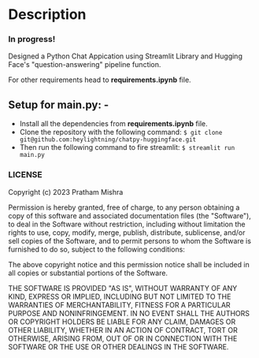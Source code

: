 # Description

### In progress!

Designed a Python Chat Appication using Streamlit Library and Hugging Face's "question-answering" pipeline function.

For other requirements head to **requirements.ipynb** file.

## Setup for **main.py**: -

* Install all the dependencies from **requirements.ipynb** file.
* Clone the repository with the following command:
`
$ git clone git@github.com:heylightning/chatpy-huggingface.git
`
* Then run the following command to fire streamlit:
`
$ streamlit run main.py
`

### LICENSE

Copyright (c) 2023 Pratham Mishra

Permission is hereby granted, free of charge, to any person obtaining a copy
of this software and associated documentation files (the "Software"), to deal
in the Software without restriction, including without limitation the rights
to use, copy, modify, merge, publish, distribute, sublicense, and/or sell
copies of the Software, and to permit persons to whom the Software is
furnished to do so, subject to the following conditions:

The above copyright notice and this permission notice shall be included in all
copies or substantial portions of the Software.

THE SOFTWARE IS PROVIDED "AS IS", WITHOUT WARRANTY OF ANY KIND, EXPRESS OR
IMPLIED, INCLUDING BUT NOT LIMITED TO THE WARRANTIES OF MERCHANTABILITY,
FITNESS FOR A PARTICULAR PURPOSE AND NONINFRINGEMENT. IN NO EVENT SHALL THE
AUTHORS OR COPYRIGHT HOLDERS BE LIABLE FOR ANY CLAIM, DAMAGES OR OTHER
LIABILITY, WHETHER IN AN ACTION OF CONTRACT, TORT OR OTHERWISE, ARISING FROM,
OUT OF OR IN CONNECTION WITH THE SOFTWARE OR THE USE OR OTHER DEALINGS IN THE
SOFTWARE.
